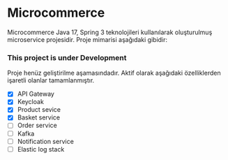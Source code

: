 # Microcommerce

Microcommerce Java 17, Spring 3 teknolojileri kullanılarak oluşturulmuş microservice projesidir. Proje mimarisi aşağıdaki gibidir:


### This project is under Development

Proje henüz geliştirilme aşamasındadır. Aktif olarak aşağıdaki özelliklerden işaretli olanlar tamamlanmıştır.

- [x] API Gateway
- [x] Keycloak
- [x] Product sevice
- [x] Basket service
- [ ] Order service
- [ ] Kafka
- [ ] Notification service
- [ ] Elastic log stack
